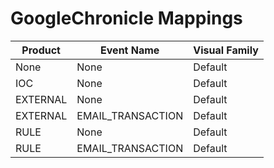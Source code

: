 # GoogleChronicle Mappings
|Product|Event Name|Visual Family|
|-------|----------|-------------|
|None|None|Default|
|IOC|None|Default|
|EXTERNAL|None|Default|
|EXTERNAL|EMAIL_TRANSACTION|Default|
|RULE|None|Default|
|RULE|EMAIL_TRANSACTION|Default|
